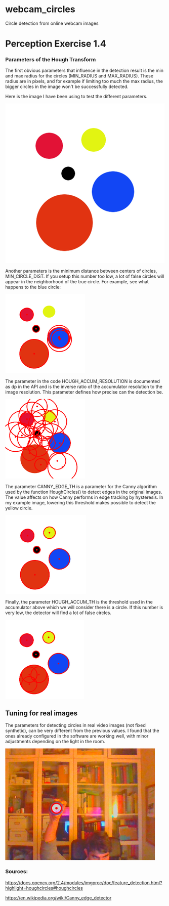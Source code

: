 # webcam_circles
Circle detection from online webcam images

# Perception Exercise 1.4

### Parameters of the Hough Transform

The first obvious parameters that influence in the detection result is the min and max radius for the circles (MIN_RADIUS and MAX_RADIUS). These radius are in pixels, and for example if limiting too much the max radius, the bigger circles in the image won't be successfully detected.

Here is the image I have been using to test the different parameters.

![Circles test image](media/circles.jpg)

Another parameters is the minimum distance between centers of circles, MIN_CIRCLE_DIST. If you setup this number too low, a lot of false circles will appear in the neighborhood of the true circle. For example, see what happens to the blue circle:

![Circles test image](media/min_dist.png)

The parameter in the code HOUGH_ACCUM_RESOLUTION is documented as dp in the API and is the inverse ratio of the accumulator resolution to the image resolution. This parameter defines how precise can the detection be.

![Hough Resolution](media/param_res.png)

The parameter CANNY_EDGE_TH is a parameter for the Canny algorithm used by the function HoughCircles() to detect edges in the original images. The value affects on how Canny performs in edge tracking by hysteresis. In my example image, lowering this threshold makes possible to detect the yellow circle.

![Canny Edge effect](media/canny.png)

Finally, the parameter HOUGH_ACCUM_TH is the threshold used in the accumulator above which we will consider there is a circle. If this number is very low, the detector will find a lot of false circles.

![Low accum threshold](media/accum_th.png)

## Tuning for real images

The parameters for detecting circles in real video images (not fixed synthetic), can be very different from the previous values. I found that the ones already configured in the software are working well, with minor adjustments depending on the light in the room.

![Real images](media/ramon.png)

### Sources:

https://docs.opencv.org/2.4/modules/imgproc/doc/feature_detection.html?highlight=houghcircles#houghcircles

https://en.wikipedia.org/wiki/Canny_edge_detector
